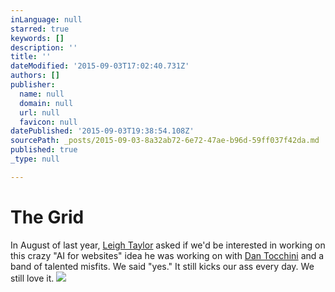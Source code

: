 ```yaml
---
inLanguage: null
starred: true
keywords: []
description: ''
title: ''
dateModified: '2015-09-03T17:02:40.731Z'
authors: []
publisher:
  name: null
  domain: null
  url: null
  favicon: null
datePublished: '2015-09-03T19:38:54.108Z'
sourcePath: _posts/2015-09-03-8a32ab72-6e72-47ae-b96d-59ff037f42da.md
published: true
_type: null

---
```

# The Grid

In August of last year, [Leigh Taylor][0] asked if we'd be interested in working on this crazy "AI for websites" idea he was working on with [Dan Tocchini][1] and a band of talented misfits. We said "yes." It still kicks our ass every day. We still love it.
![](https://the-grid-user-content.s3-us-west-2.amazonaws.com/6826ea34-1a67-4ba1-8071-7ccf4a650923.png)

[0]: http://twitter.com/lat
[1]: http://d4.io/